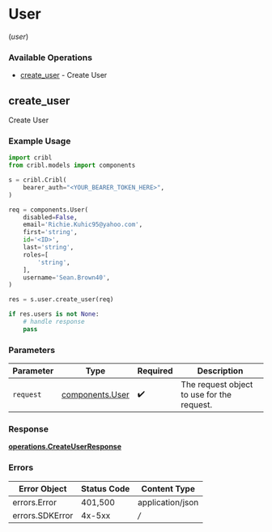 # User
(*user*)

### Available Operations

* [create_user](#create_user) - Create User

## create_user

Create User

### Example Usage

```python
import cribl
from cribl.models import components

s = cribl.Cribl(
    bearer_auth="<YOUR_BEARER_TOKEN_HERE>",
)

req = components.User(
    disabled=False,
    email='Richie.Kuhic95@yahoo.com',
    first='string',
    id='<ID>',
    last='string',
    roles=[
        'string',
    ],
    username='Sean.Brown40',
)

res = s.user.create_user(req)

if res.users is not None:
    # handle response
    pass
```

### Parameters

| Parameter                                          | Type                                               | Required                                           | Description                                        |
| -------------------------------------------------- | -------------------------------------------------- | -------------------------------------------------- | -------------------------------------------------- |
| `request`                                          | [components.User](../../models/components/user.md) | :heavy_check_mark:                                 | The request object to use for the request.         |


### Response

**[operations.CreateUserResponse](../../models/operations/createuserresponse.md)**
### Errors

| Error Object     | Status Code      | Content Type     |
| ---------------- | ---------------- | ---------------- |
| errors.Error     | 401,500          | application/json |
| errors.SDKError  | 4x-5xx           | */*              |
